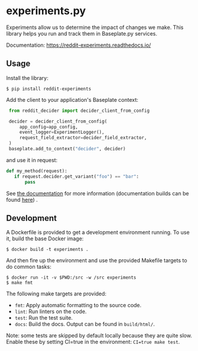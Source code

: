 # experiments.py

Experiments allow us to determine the impact of changes we make. This library
helps you run and track them in Baseplate.py services.

Documentation: https://reddit-experiments.readthedocs.io/

## Usage

Install the library:

```console
$ pip install reddit-experiments
```

Add the client to your application's Baseplate context:

```python
 from reddit_decider import decider_client_from_config

 decider = decider_client_from_config(
     app_config=app_config,
     event_logger=ExperimentLogger(),
     request_field_extractor=decider_field_extractor,
 )
 baseplate.add_to_context("decider", decider)
```

and use it in request:

```python
def my_method(request):
   if request.decider.get_variant("foo") == "bar":
       pass
```

See [the documentation] for more information (documentation builds can be found [here](https://readthedocs.org/projects/reddit-experiments/builds/))
.

[the documentation]: https://reddit-experiments.readthedocs.io/

## Development

A Dockerfile is provided to get a development environment running. To use it,
build the base Docker image:

```console
$ docker build -t experiments .
```

And then fire up the environment and use the provided Makefile targets to do
common tasks:

```console
$ docker run -it -v $PWD:/src -w /src experiments
$ make fmt
```

The following make targets are provided:

* `fmt`: Apply automatic formatting to the source code.
* `lint`: Run linters on the code.
* `test`: Run the test suite.
* `docs`: Build the docs. Output can be found in `build/html/`.

Note: some tests are skipped by default locally because they are quite slow.
Enable these by setting CI=true in the environment: `CI=true make test`.
